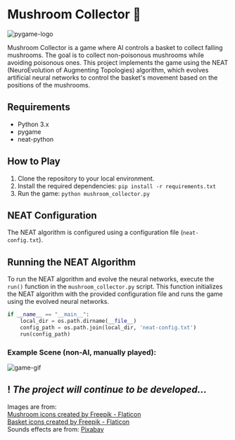 # Mushroom Collector 🍄

![pygame-logo](https://www.pygame.org/docs/_static/pygame_tiny.png)

Mushroom Collector is a game where AI controls a basket to collect falling mushrooms.
The goal is to collect non-poisonous mushrooms while avoiding poisonous ones.
This project implements the game using the NEAT (NeuroEvolution of Augmenting Topologies) algorithm,
which evolves artificial neural networks to control the basket's movement based on the positions of the mushrooms.

## Requirements
- Python 3.x
- pygame
- neat-python

## How to Play
1. Clone the repository to your local environment.
2. Install the required dependencies: `pip install -r requirements.txt`
3. Run the game: `python mushroom_collector.py`

## NEAT Configuration
The NEAT algorithm is configured using a configuration file (`neat-config.txt`).

## Running the NEAT Algorithm
To run the NEAT algorithm and evolve the neural networks, execute the `run()` function in the `mushroom_collector.py` script.
This function initializes the NEAT algorithm with the provided configuration file and runs the game using the evolved neural networks.

```python
if __name__ == "__main__":
    local_dir = os.path.dirname(__file__)
    config_path = os.path.join(local_dir, 'neat-config.txt')
    run(config_path)
```
### Example Scene (non-AI, manually played):
![game-gif](https://github.com/sudeatesoglu/mushroom_collector/assets/106230756/ef89d1e3-c0f3-48ee-9c88-4a90a8ef6b92)

! ***The project will continue to be developed...***
---
Images are from: <br>
<a href="https://www.flaticon.com/free-icons/mushroom" title="mushroom icons">Mushroom icons created by Freepik - Flaticon</a>
<br>
<a href="https://www.flaticon.com/free-icons/basket" title="basket icons">Basket icons created by Freepik - Flaticon</a>
<br>
Sounds effects are from:
<a href="https://pixabay.com/sound-effects/?utm_source=link-attribution&utm_medium=referral&utm_campaign=music&utm_content=6735">Pixabay</a>
